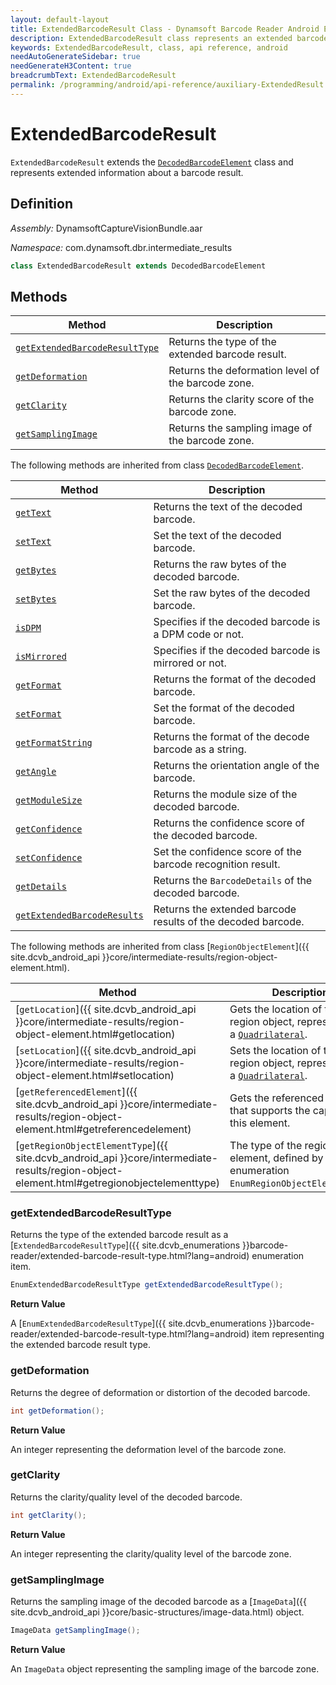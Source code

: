 ```yaml
---
layout: default-layout
title: ExtendedBarcodeResult Class - Dynamsoft Barcode Reader Android Edition
description: ExtendedBarcodeResult class represents an extended barcode result in a decoded barcode element. It contains information such as the type of extended barcode, deformation, clarity, and a sampling image of the barcode.
keywords: ExtendedBarcodeResult, class, api reference, android
needAutoGenerateSidebar: true
needGenerateH3Content: true
breadcrumbText: ExtendedBarcodeResult
permalink: /programming/android/api-reference/auxiliary-ExtendedResult.html
---
```



# ExtendedBarcodeResult

`ExtendedBarcodeResult` extends the [`DecodedBarcodeElement`](decoded-barcode-element.md) class and represents extended information about a barcode result.

## Definition

*Assembly:* DynamsoftCaptureVisionBundle.aar

*Namespace:* com.dynamsoft.dbr.intermediate_results

```java
class ExtendedBarcodeResult extends DecodedBarcodeElement
```

## Methods

| Method | Description |
| ------ | ----------- |
| [`getExtendedBarcodeResultType`](#getextendedbarcoderesulttype) | Returns the type of the extended barcode result. |
| [`getDeformation`](#getdeformation) | Returns the deformation level of the barcode zone. |
| [`getClarity`](#getclarity) | Returns the clarity score of the barcode zone. |
| [`getSamplingImage`](#getsamplingimage) | Returns the sampling image of the barcode zone. |

The following methods are inherited from class [`DecodedBarcodeElement`](decoded-barcode-element.md).

| Method | Description |
| ------ | ----------- |
| [`getText`](decoded-barcode-element.md#gettext) | Returns the text of the decoded barcode. |
| [`setText`](decoded-barcode-element.md#settext) | Set the text of the decoded barcode. |
| [`getBytes`](decoded-barcode-element.md#getbytes) | Returns the raw bytes of the decoded barcode. |
| [`setBytes`](decoded-barcode-element.md#setbytes) | Set the raw bytes of the decoded barcode. |
| [`isDPM`](decoded-barcode-element.md#isdpm) | Specifies if the decoded barcode is a DPM code or not. |
| [`isMirrored`](decoded-barcode-element.md#ismirrored) | Specifies if the decoded barcode is mirrored or not. |
| [`getFormat`](decoded-barcode-element.md#getformat) | Returns the format of the decoded barcode. |
| [`setFormat`](decoded-barcode-element.md#setformat) | Set the format of the decoded barcode. |
| [`getFormatString`](decoded-barcode-element.md#getformatstring) | Returns the format of the decode barcode as a string. |
| [`getAngle`](decoded-barcode-element.md#getangle) | Returns the orientation angle of the barcode. |
| [`getModuleSize`](decoded-barcode-element.md#getmodulesize) | Returns the module size of the decoded barcode. |
| [`getConfidence`](decoded-barcode-element.md#getconfidence) | Returns the confidence score of the decoded barcode. |
| [`setConfidence`](decoded-barcode-element.md#setconfidence) | Set the confidence score of the barcode recognition result. |
| [`getDetails`](decoded-barcode-element.md#getdetails) | Returns the `BarcodeDetails` of the decoded barcode. |
| [`getExtendedBarcodeResults`](decoded-barcode-element.md#getextendedbarcoderesults) | Returns the extended barcode results of the decoded barcode. |

The following methods are inherited from class [`RegionObjectElement`]({{ site.dcvb_android_api }}core/intermediate-results/region-object-element.html).

| Method | Description |
| ------ | ----------- |
| [`getLocation`]({{ site.dcvb_android_api }}core/intermediate-results/region-object-element.html#getlocation) | Gets the location of the region object, represented as a [`Quadrilateral`](../basic-structures/quadrilateral.md). |
| [`setLocation`]({{ site.dcvb_android_api }}core/intermediate-results/region-object-element.html#setlocation) | Sets the location of the region object, represented as a [`Quadrilateral`](../basic-structures/quadrilateral.md). |
| [`getReferencedElement`]({{ site.dcvb_android_api }}core/intermediate-results/region-object-element.html#getreferencedelement) | Gets the referenced element that supports the capturing of this element. |
| [`getRegionObjectElementType`]({{ site.dcvb_android_api }}core/intermediate-results/region-object-element.html#getregionobjectelementtype) | The type of the region object element, defined by the enumeration `EnumRegionObjectElementType`. |

### getExtendedBarcodeResultType

Returns the type of the extended barcode result as a [`ExtendedBarcodeResultType`]({{ site.dcvb_enumerations }}barcode-reader/extended-barcode-result-type.html?lang=android) enumeration item.

```java
EnumExtendedBarcodeResultType getExtendedBarcodeResultType();
```

**Return Value**

A [`EnumExtendedBarcodeResultType`]({{ site.dcvb_enumerations }}barcode-reader/extended-barcode-result-type.html?lang=android) item representing the extended barcode result type.

### getDeformation

Returns the degree of deformation or distortion of the decoded barcode.

```java
int getDeformation();
```

**Return Value**

An integer representing the deformation level of the barcode zone.

### getClarity

Returns the clarity/quality level of the decoded barcode.

```java
int getClarity();
```

**Return Value**

An integer representing the clarity/quality level of the barcode zone.

### getSamplingImage

Returns the sampling image of the decoded barcode as a [`ImageData`]({{ site.dcvb_android_api }}core/basic-structures/image-data.html) object.

```java
ImageData getSamplingImage();
```

**Return Value**

An `ImageData` object representing the sampling image of the barcode zone.
